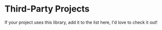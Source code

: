 # Third-Party Projects

If your project uses this library, add it to the list here, I'd love to check it out!
